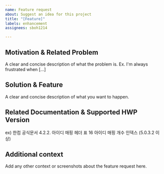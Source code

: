 ```yaml
---
name: Feature request
about: Suggest an idea for this project
title: "[Feature]"
labels: enhancement
assignees: sboh1214

---
```


## Motivation & Related Problem
A clear and concise description of what the problem is. Ex. I'm always frustrated when [...]

## Solution & Feature
A clear and concise description of what you want to happen.

## Related Documentation & Supported HWP Version
ex) 한컴 공식문서 4.2.2. 아이디 매핑 헤더 표 16 아이디 매핑 개수 인덱스 (5.0.3.2 이상)

## Additional context
Add any other context or screenshots about the feature request here.

